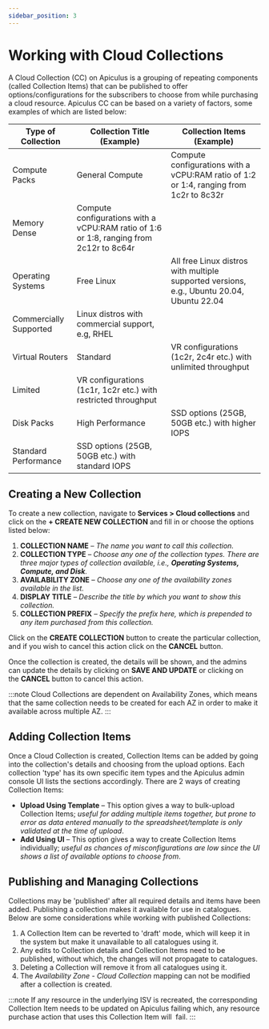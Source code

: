 ```yaml
---
sidebar_position: 3
---
```

# Working with Cloud Collections

A Cloud Collection (CC) on Apiculus is a grouping of repeating components (called Collection Items) that can be published to offer options/configurations for the subscribers to choose from while purchasing a cloud resource. Apiculus CC can be based on a variety of factors, some examples of which are listed below:

|Type of Collection|Collection Title (Example)|Collection Items (Example)|
|---|---|---|
|Compute Packs|General Compute|Compute configurations with a vCPU:RAM ratio of 1:2 or 1:4, ranging from 1c2r to 8c32r|
|Memory Dense|Compute configurations with a vCPU:RAM ratio of 1:6 or 1:8, ranging from 2c12r to 8c64r|
|Operating Systems|Free Linux|All free Linux distros with multiple supported versions, e.g., Ubuntu 20.04, Ubuntu 22.04|
|Commercially Supported|Linux distros with commercial support, e.g, RHEL|
|Virtual Routers|Standard|VR configurations (1c2r, 2c4r etc.) with unlimited throughput|
|Limited|VR configurations (1c1r, 1c2r etc.) with restricted throughput|
|Disk Packs|High Performance|SSD options (25GB, 50GB etc.) with higher IOPS|
|Standard Performance|SSD options (25GB, 50GB etc.) with standard IOPS|

## Creating a New Collection

To create a new collection, navigate to **Services > Cloud collections** and click on the **+ CREATE NEW COLLECTION** and fill in or choose the options listed below:

1. **COLLECTION NAME** – _The name you want to call this collection._
2. **COLLECTION TYPE** – _Choose any one of the collection types. There are three major types of collection available, i.e.,_ **_Operating Systems, Compute, and Disk_**_._
3. **AVAILABILITY ZONE** – _Choose any one of the availability zones available in the list._
4. **DISPLAY TITLE** – _Describe the title by which you want to show this collection._
5. **COLLECTION PREFIX** – _Specify the prefix here, which is prepended to any item purchased from this collection._

Click on the **CREATE COLLECTION** button to create the particular collection, and if you wish to cancel this action click on the **CANCEL** button.

Once the collection is created, the details will be shown, and the admins can update the details by clicking on **SAVE AND UPDATE** or clicking on the **CANCEL** button to cancel this action.

:::note
Cloud Collections are dependent on Availability Zones, which means that the same collection needs to be created for each AZ in order to make it available across multiple AZ.
:::

## Adding Collection Items

Once a Cloud Collection is created, Collection Items can be added by going into the collection's details and choosing from the upload options. Each collection 'type' has its own specific item types and the Apiculus admin console UI lists the sections accordingly. There are 2 ways of creating Collection Items:

- **Upload Using Template** – This option gives a way to bulk-upload Collection Items; _useful for adding multiple items together, but prone to error as data entered manually to the spreadsheet/template is only validated at the time of upload_.
- **Add Using UI** – This option gives a way to create Collection Items individually; _useful as chances of misconfigurations are low since the UI shows a list of available options to choose from_.

## Publishing and Managing Collections

Collections may be 'published' after all required details and items have been added. Publishing a collection makes it available for use in catalogues. Below are some considerations while working with published Collections:

1. A Collection Item can be reverted to 'draft' mode, which will keep it in the system but make it unavailable to all catalogues using it.
2. Any edits to Collection details and Collection Items need to be published, without which, the changes will not propagate to catalogues.
3. Deleting a Collection will remove it from all catalogues using it.
4. The _Availability Zone - Cloud Collection_ mapping can not be modified after a collection is created.

:::note
If any resource in the underlying ISV is recreated, the corresponding Collection Item needs to be updated on Apiculus failing which, any resource purchase action that uses this Collection Item will  fail.
:::